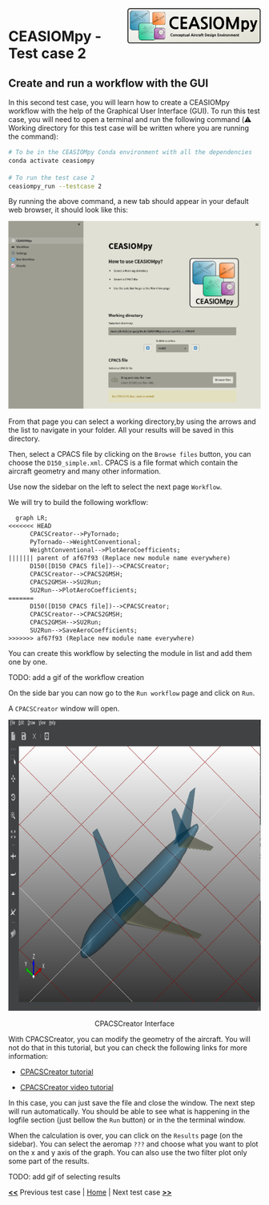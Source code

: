 <img align="right" height="70" src="../../documents/logos/CEASIOMpy_banner_main.png">

# CEASIOMpy - Test case 2

## Create and run a workflow with the GUI

In this second test case, you will learn how to create a CEASIOMpy workflow with the help of the Graphical User Interface (GUI).
To run this test case, you will need to open a terminal and run the following command (:warning: Working directory for this test case will be written where you are running the command):

```bash
# To be in the CEASIOMpy Conda environment with all the dependencies
conda activate ceasiompy

# To run the test case 2
ceasiompy_run --testcase 2
```

By running the above command, a new tab should appear in your default web browser, it should look like this:

![CEASIOMpy GUI](./testcase2_gui_main-page.png)

From that page you can select a working directory,by using the arrows and the list to navigate in your folder. All your results will be saved in this directory.

Then, select a CPACS file by clicking on the `Browse files` button, you can choose the `D150_simple.xml`. CPACS is a file format which contain the aircraft geometry and many other information.

Use now the sidebar on the left to select the next page `Workflow`.

We will try to build the following workflow:

```mermaid
  graph LR;
<<<<<<< HEAD
      CPACSCreator-->PyTornado;
      PyTornado-->WeightConventional;
      WeightConventional-->PlotAeroCoefficients;
||||||| parent of af67f93 (Replace new module name everywhere)
      D150([D150 CPACS file])-->CPACSCreator;
      CPACSCreator-->CPACS2GMSH;
      CPACS2GMSH-->SU2Run;
      SU2Run-->PlotAeroCoefficients;
=======
      D150([D150 CPACS file])-->CPACSCreator;
      CPACSCreator-->CPACS2GMSH;
      CPACS2GMSH-->SU2Run;
      SU2Run-->SaveAeroCoefficients;
>>>>>>> af67f93 (Replace new module name everywhere)
```

You can create this workflow by selecting the module in list and add them one by one.

TODO: add a gif of the workflow creation

On the side bar you can now go to the `Run workflow` page and click on `Run`.

A `CPACSCreator` window will open.

<p align="center">
<img height="580" src="testcase2_cpacscreator.png">
</p>
<p align="center">
CPACSCreator Interface
</p>

With CPACSCreator, you can modify the geometry of the aircraft. You will not do that in this tutorial, but you can check the following links for more information:

* [CPACSCreator tutorial](https://dlr-sc.github.io/tigl/doc/cpacscreator-0.1/tuto.html#tuto_create_from_scratch)

* [CPACSCreator video tutorial](https://www.youtube.com/watch?v=M5ryc7HT3uA)

In this case, you can just save the file and close the window. The next step will run automatically. You should be able to see what is happening in the logfile section (just bellow the `Run` button) or in the the terminal window.

When the calculation is over, you can click on the `Results` page (on the sidebar). You can select the aeromap `???` and choose what you want to plot on the x and y axis of the graph. You can also use the two filter plot only some part of the results.

TODO: add gif of selecting results

[**<<**](../test_case_1/README.md) Previous test case | [Home](../../README.md#test-cases) | Next test case [**>>**](../test_case_3/README.md)
